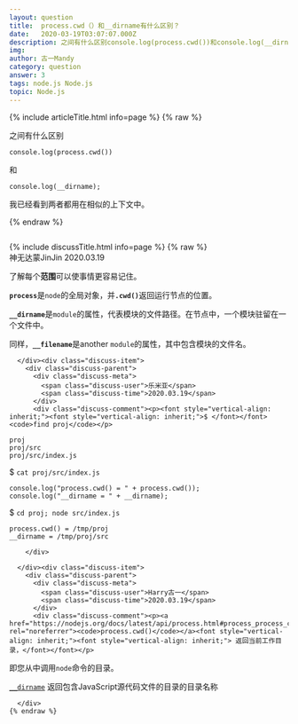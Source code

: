 ```yaml
---
layout: question
title:  process.cwd（）和__dirname有什么区别？
date:   2020-03-19T03:07:07.000Z
description: 之间有什么区别console.log(process.cwd())和console.log(__dirname);我已经看到两者都用在...
img: 
author: 古一Mandy
category: question
answer: 3
tags: node.js Node.js
topic: Node.js
---
```

<div class="article-root">
  <div class="article">
    {% include articleTitle.html info=page %}
    {% raw %}
    <div class="article-content"><p><font style="vertical-align: inherit;"><font style="vertical-align: inherit;">之间有什么区别</font></font></p>

<pre><code>console.log(process.cwd())
</code></pre>

<p><font style="vertical-align: inherit;"><font style="vertical-align: inherit;">和</font></font></p>

<pre><code>console.log(__dirname);
</code></pre>

<p><font style="vertical-align: inherit;"><font style="vertical-align: inherit;">我已经看到两者都用在相似的上下文中。</font></font></p></div>
    {% endraw %}
  </div>
  <p style="height: 0;width:0;overflow: hidden;"> 第2282篇《process.cwd（）和__dirname有什么区别？》来自Winter(https://github.com/aiyld/aiyld.github.io)的站点</p>
  <div class="discuss-wrapper">
    {% include discussTitle.html info=page %}
    {% raw %}
    <div class="discuss-item">
        <div class="discuss-parent">
          <div class="discuss-meta">
            <span class="discuss-user">神无达蒙JinJin</span>
            <span class="discuss-time">2020.03.19</span>
          </div>
          <div class="discuss-comment"><p><font style="vertical-align: inherit;"><font style="vertical-align: inherit;">了解</font><font style="vertical-align: inherit;">每个</font></font><strong><font style="vertical-align: inherit;"><font style="vertical-align: inherit;">范围</font></font></strong><font style="vertical-align: inherit;"><font style="vertical-align: inherit;">可以使事情更容易记住。</font></font></p>

<p><strong><code>process</code></strong><font style="vertical-align: inherit;"><font style="vertical-align: inherit;">是</font></font><code>node</code><font style="vertical-align: inherit;"><font style="vertical-align: inherit;">的全局对象，并</font></font><strong><code>.cwd()</code></strong><font style="vertical-align: inherit;"><font style="vertical-align: inherit;">返回运行节点的位置。</font></font></p>

<p><strong><code>__dirname</code></strong><font style="vertical-align: inherit;"><font style="vertical-align: inherit;">是</font></font><code>module</code><font style="vertical-align: inherit;"><font style="vertical-align: inherit;">的属性，代表模块的文件路径。</font><font style="vertical-align: inherit;">在节点中，一个模块驻留在一个文件中。</font></font></p>

<p><font style="vertical-align: inherit;"><font style="vertical-align: inherit;">同样，</font></font><strong><code>__filename</code></strong><font style="vertical-align: inherit;"><font style="vertical-align: inherit;">是another </font></font><code>module</code><font style="vertical-align: inherit;"><font style="vertical-align: inherit;">的属性，其中包含模块的文件名。</font></font></p></div>
        </div>
        
      </div><div class="discuss-item">
        <div class="discuss-parent">
          <div class="discuss-meta">
            <span class="discuss-user">乐米亚</span>
            <span class="discuss-time">2020.03.19</span>
          </div>
          <div class="discuss-comment"><p><font style="vertical-align: inherit;"><font style="vertical-align: inherit;">$ </font></font><code>find proj</code></p>

<pre><code>proj<font></font>
proj/src<font></font>
proj/src/index.js<font></font>
</code></pre>

<p><font style="vertical-align: inherit;"><font style="vertical-align: inherit;">$ </font></font><code>cat proj/src/index.js</code></p>

<pre><code>console.log("process.cwd() = " + process.cwd());<font></font>
console.log("__dirname = " + __dirname);<font></font>
</code></pre>

<p><font style="vertical-align: inherit;"><font style="vertical-align: inherit;">$ </font></font><code>cd proj; node src/index.js</code></p>

<pre><code>process.cwd() = /tmp/proj<font></font>
__dirname = /tmp/proj/src<font></font>
</code></pre></div>
        </div>
        
      </div><div class="discuss-item">
        <div class="discuss-parent">
          <div class="discuss-meta">
            <span class="discuss-user">Harry古一</span>
            <span class="discuss-time">2020.03.19</span>
          </div>
          <div class="discuss-comment"><p><a href="https://nodejs.org/docs/latest/api/process.html#process_process_cwd" rel="noreferrer"><code>process.cwd()</code></a><font style="vertical-align: inherit;"><font style="vertical-align: inherit;"> 返回当前工作目录，</font></font></p>

<p><font style="vertical-align: inherit;"><font style="vertical-align: inherit;">即您从中调用</font></font><code>node</code><font style="vertical-align: inherit;"><font style="vertical-align: inherit;">命令</font><font style="vertical-align: inherit;">的目录</font><font style="vertical-align: inherit;">。</font></font></p>

<p><a href="https://nodejs.org/docs/latest/api/globals.html#globals_dirname" rel="noreferrer"><code>__dirname</code></a><font style="vertical-align: inherit;"><font style="vertical-align: inherit;"> 返回包含JavaScript源代码文件的目录的目录名称</font></font></p></div>
        </div>
        
      </div>
    {% endraw %}
  </div>
<div>
